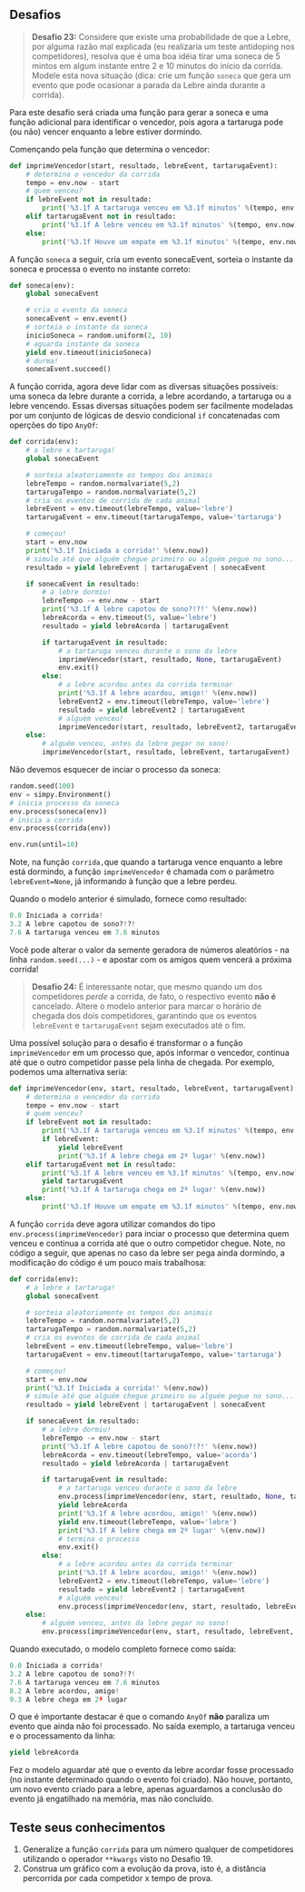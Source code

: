 ## Desafios
>**Desafio 23:** Considere que existe uma probabilidade de que a Lebre, por alguma razão mal explicada (eu realizaria um teste antidoping nos competidores), resolva que é uma boa idéia tirar uma soneca de 5 mintos em algum instante entre 2 e 10 minutos do início da corrida. Modele esta nova situação (dica: crie um função `soneca` que gera um evento que pode ocasionar a parada da Lebre ainda durante a corrida).

Para este desafio será criada uma função para gerar a soneca e uma função adicional para identificar o vencedor, pois agora a tartaruga pode (ou não) vencer enquanto a lebre estiver dormindo.

Començando pela função que determina o vencedor:
```python
def imprimeVencedor(start, resultado, lebreEvent, tartarugaEvent):
    # determina o vencedor da corrida
    tempo = env.now - start
    # quem venceu?
    if lebreEvent not in resultado:
        print('%3.1f A tartaruga venceu em %3.1f minutos' %(tempo, env.now))
    elif tartarugaEvent not in resultado:
        print('%3.1f A lebre venceu em %3.1f minutos' %(tempo, env.now))
    else:
        print('%3.1f Houve um empate em %3.1f minutos' %(tempo, env.now))
```
A função `soneca` a seguir, cria um evento sonecaEvent, sorteia o instante da soneca e processa o evento no instante correto:
```python
def soneca(env):
    global sonecaEvent

    # cria o evento da soneca
    sonecaEvent = env.event()
    # sorteia o instante da soneca
    inicioSoneca = random.uniform(2, 10)
    # aguarda instante da soneca
    yield env.timeout(inicioSoneca)
    # durma!
    sonecaEvent.succeed()
```
A função corrida, agora deve lidar com as diversas situações possiveis: uma soneca da lebre durante a corrida, a lebre acordando, a tartaruga ou a lebre vencendo. Essas diversas situações podem ser facilmente modeladas por um conjunto de lógicas de desvio condicional `if` concatenadas com operções do tipo `AnyOf`:
```python
def corrida(env):
    # a lebre x tartaruga!
    global sonecaEvent

    # sorteia aleatoriamente os tempos dos animais
    lebreTempo = random.normalvariate(5,2)
    tartarugaTempo = random.normalvariate(5,2)
    # cria os eventos de corrida de cada animal
    lebreEvent = env.timeout(lebreTempo, value='lebre')
    tartarugaEvent = env.timeout(tartarugaTempo, value='tartaruga')

    # começou!
    start = env.now
    print('%3.1f Iniciada a corrida!' %(env.now))
    # simule até que alguém chegue primeiro ou alguém pegue no sono...
    resultado = yield lebreEvent | tartarugaEvent | sonecaEvent

    if sonecaEvent in resultado:
        # a lebre dormiu!
        lebreTempo -= env.now - start
        print('%3.1f A lebre capotou de sono?!?!' %(env.now))
        lebreAcorda = env.timeout(5, value='lebre')
        resultado = yield lebreAcorda | tartarugaEvent

        if tartarugaEvent in resultado:
            # a tartaruga venceu durante o sono da lebre
            imprimeVencedor(start, resultado, None, tartarugaEvent)
            env.exit()
        else:
            # a lebre acordou antes da corrida terminar
            print('%3.1f A lebre acordou, amigo!' %(env.now))
            lebreEvent2 = env.timeout(lebreTempo, value='lebre')
            resultado = yield lebreEvent2 | tartarugaEvent
            # alguém venceu!
            imprimeVencedor(start, resultado, lebreEvent2, tartarugaEvent)
    else:
        # alguém venceu, antes da lebre pegar no sono!
        imprimeVencedor(start, resultado, lebreEvent, tartarugaEvent)
```
Não devemos esquecer de inciar o processo da soneca:
```python
random.seed(100)
env = simpy.Environment()
# inicia processo da soneca
env.process(soneca(env))
# inicia a corrida
env.process(corrida(env))

env.run(until=10)
```
Note, na função `corrida,`que quando a tartaruga vence enquanto a lebre está dormindo, a função `imprimeVencedor` é chamada com o parâmetro `lebreEvent=None`, já informando à função que a lebre perdeu.

Quando o modelo anterior é simulado, fornece como resultado:
```python
0.0 Iniciada a corrida!
3.2 A lebre capotou de sono?!?!
7.6 A tartaruga venceu em 7.6 minutos
```
Você pode alterar o valor da semente geradora de números aleatórios - na linha `random.seed(...)` - e apostar com os amigos quem vencerá a próxima corrida!

>**Desafio 24:** É interessante notar, que mesmo quando um dos competidores *perde* a corrida, de fato, o respectivo evento **não é** cancelado. Altere o modelo anterior para marcar o horário de chegada dos dois competidores, garantindo que os eventos `lebreEvent` e `tartarugaEvent` sejam executados até o fim.

Uma possível solução para o desafio é transformar o a função `imprimeVencedor` em um processo que, após informar o vencedor, continua até que o outro competidor passe pela linha de chegada. Por exemplo, podemos uma alternativa seria:

```python
def imprimeVencedor(env, start, resultado, lebreEvent, tartarugaEvent):
    # determina o vencedor da corrida
    tempo = env.now - start
    # quem venceu?
    if lebreEvent not in resultado:
        print('%3.1f A tartaruga venceu em %3.1f minutos' %(tempo, env.now))
        if lebreEvent:
            yield lebreEvent
            print('%3.1f A lebre chega em 2º lugar' %(env.now))
    elif tartarugaEvent not in resultado:
        print('%3.1f A lebre venceu em %3.1f minutos' %(tempo, env.now))
        yield tartarugaEvent
        print('%3.1f A tartaruga chega em 2º lugar' %(env.now))
    else:
        print('%3.1f Houve um empate em %3.1f minutos' %(tempo, env.now))
```

A função `corrida` deve agora utilizar comandos do tipo `env.process(imprimeVencedor)` para inciar o processo que determina quem venceu e continua a corrida até que o outro competidor chegue. Note, no código a seguir, que apenas no caso da lebre ser pega ainda dormindo, a modificação do código é um pouco mais trabalhosa:
```python
def corrida(env):
    # a lebre x tartaruga!
    global sonecaEvent

    # sorteia aleatoriamente os tempos dos animais
    lebreTempo = random.normalvariate(5,2)
    tartarugaTempo = random.normalvariate(5,2)
    # cria os eventos de corrida de cada animal
    lebreEvent = env.timeout(lebreTempo, value='lebre')
    tartarugaEvent = env.timeout(tartarugaTempo, value='tartaruga')

    # começou!
    start = env.now
    print('%3.1f Iniciada a corrida!' %(env.now))
    # simule até que alguém chegue primeiro ou alguém pegue no sono...
    resultado = yield lebreEvent | tartarugaEvent | sonecaEvent

    if sonecaEvent in resultado:
        # a lebre dormiu!
        lebreTempo -= env.now - start
        print('%3.1f A lebre capotou de sono?!?!' %(env.now))
        lebreAcorda = env.timeout(lebreTempo, value='acorda')
        resultado = yield lebreAcorda | tartarugaEvent

        if tartarugaEvent in resultado:
            # a tartaruga venceu durante o sono da lebre
            env.process(imprimeVencedor(env, start, resultado, None, tartarugaEvent))
            yield lebreAcorda
            print('%3.1f A lebre acordou, amigo!' %(env.now))
            yield env.timeout(lebreTempo, value='lebre')
            print('%3.1f A lebre chega em 2º lugar' %(env.now))
            # termina o processo
            env.exit()
        else:
            # a lebre acordou antes da corrida terminar
            print('%3.1f A lebre acordou, amigo!' %(env.now))
            lebreEvent2 = env.timeout(lebreTempo, value='lebre')
            resultado = yield lebreEvent2 | tartarugaEvent
            # alguém venceu!
            env.process(imprimeVencedor(env, start, resultado, lebreEvent2, tartarugaEvent))
    else:
        # alguém venceu, antes da lebre pegar no sono!
        env.process(imprimeVencedor(env, start, resultado, lebreEvent, tartarugaEvent))
```
Quando executado, o modelo completo fornece como saída:
```python
0.0 Iniciada a corrida!
3.2 A lebre capotou de sono?!?!
7.6 A tartaruga venceu em 7.6 minutos
8.2 A lebre acordou, amigo!
9.3 A lebre chega em 2º lugar
```
O que é importante destacar é que o comando `AnyOf` **não** paraliza um evento que ainda não foi processado. No saída exemplo, a tartaruga venceu e o processamento da linha:
```python
yield lebreAcorda
```
Fez o modelo aguardar até que o evento da lebre acordar fosse processado (no instante determinado quando o evento foi criado). Não houve, portanto, um novo evento criado para a lebre, apenas aguardamos a conclusão do evento já engatilhado na memória, mas não concluído. 

## Teste seus conhecimentos
1. Generalize a função `corrida` para um número qualquer de competidores utilizando o operador `**kwargs` visto no Desafio 19. 
1. Construa um gráfico com a evolução da prova, isto é, a distância percorrida por cada competidor x tempo de prova.
